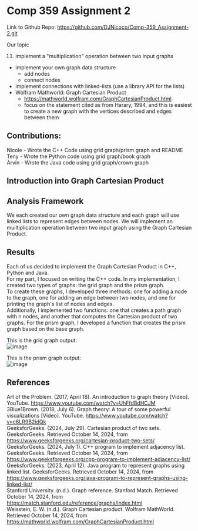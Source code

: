 # Comp 359 Assignment 2

Link to Github Repo: https://github.com/DJNicoco/Comp-359_Assignment-2.git

Our topic

11. implement a "multiplication" operation between two input graphs
  * implement your own graph data structure
    * add nodes
    * connect nodes
  * implement connections with linked-lists (use a library API for the lists)
  * Wolfram Mathworld: Graph Cartesian Product
    * https://mathworld.wolfram.com/GraphCartesianProduct.html
    * focus on the statement cited as from Harary, 1994, and this is easiest to create a new graph with the vertices described and edges between them
   
## Contributions:

Nicole - Wrote the C++ Code using grid graph/prism graph and README <br>
Teny - Wrote the Python code using grid graph/book graph <br>
Arvin - Wrote the Java code using grid graph/crown graph <br>

## Introduction into Graph Cartesian Product

## Analysis Framework

We each created our own graph data structure and each graph will use linked lists to represent edges between nodes. We will implement an muiltiplication operation between two input graph using the Graph Cartesian Product.  

## Results

Each of us decided to implement the Graph Cartesian Product in C++, Python and Java. <br>
For my part, I focused on writing the C++ code. In my implementation, I created two types of graphs: the grid graph and the prism graph. <br>
To create these graphs, I developed three methods: one for adding a node to the graph, one for adding an edge between two nodes, and one for printing the graph's list of nodes and edges. <br>
Additionally, I implemented two functions: one that creates a path graph with n nodes, and another that computes the Cartesian product of two graphs. For the prism graph, I developed a function that creates the prism graph based on the base graph.

This is the grid graph output: <br>
![image](https://github.com/user-attachments/assets/be35dffd-1425-434d-9476-f7b7d86323b7) <br>

This is the prism graph output: <br>
![image](https://github.com/user-attachments/assets/f56882c0-7db0-49ff-9668-d8b3c970f9ca)



## References

Art of the Problem. (2017, April 18). An introduction to graph theory [Video]. YouTube. https://www.youtube.com/watch?v=UhFfdBdHCJM <br>
3Blue1Brown. (2018, July 6). Graph theory: A tour of some powerful visualizations [Video]. YouTube. https://www.youtube.com/watch?v=c6LR9B2idQk <br>
GeeksforGeeks. (2024, July 29). Cartesian product of two sets. GeeksforGeeks. Retrieved October 14, 2024, from https://www.geeksforgeeks.org/cartesian-product-two-sets/ <br>
GeeksforGeeks. (2024, July 1). C++ program to implement adjacency list. GeeksforGeeks. Retrieved October 14, 2024, from https://www.geeksforgeeks.org/cpp-program-to-implement-adjacency-list/ <br>
GeeksforGeeks. (2023, April 12). Java program to represent graphs using linked list. GeeksforGeeks. Retrieved October 14, 2024, from https://www.geeksforgeeks.org/java-program-to-represent-graphs-using-linked-list/ <br>
Stanford University. (n.d.). Graph reference. Stanford Match. Retrieved October 14, 2024, from https://match.stanford.edu/reference/graphs/index.html <br>
Weisstein, E. W. (n.d.). Graph Cartesian product. Wolfram MathWorld. Retrieved October 14, 2024, from https://mathworld.wolfram.com/GraphCartesianProduct.html <br>





